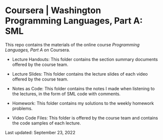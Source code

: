 # Coursera | Washington Programming Languages, Part A: SML

This repo contains the materials of the online course *Programming Languages, Part A* on Coursera.

+ Lecture Handouts: This folder contains the section summary documents offered by the course team.

+ Lecture Slides: This folder contains the lecture slides of each video offered by the course team.

+ Notes as Code: This folder contains the notes I made when listening to the lectures, in the form of SML code with comments.

+ Homework: This folder contains my solutions to the weekly homework problems.

+ Video Code Files: This folder is offered by the course team and contains the code samples of each lecture.

Last updated: September 23, 2022